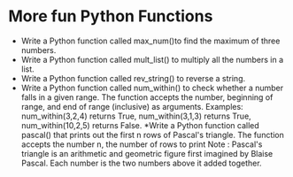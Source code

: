 # More fun Python Functions
* Write a Python function called max_num()to find the maximum of three numbers.
* Write a Python function called mult_list() to multiply all the numbers in a list.
* Write a Python function called rev_string() to reverse a string.
* Write a Python function called num_within() to check whether a number falls in a given range.
The function accepts the number, beginning of range, and end of range (inclusive) as arguments.
Examples: num_within(3,2,4) returns True, num_within(3,1,3) returns True, num_within(10,2,5) returns False.
*Write a Python function called pascal() that prints out the first n rows of Pascal's triangle.
The function accepts the number n, the number of rows to print
Note : Pascal's triangle is an arithmetic and geometric figure first imagined by Blaise Pascal. Each number is the two numbers above it added together.